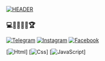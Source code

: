 [![HEADER](https://github.com/Bunyood/Bunyood/blob/main/assets/images.png)](https://github.com/)

### 💻👨🏻‍💻🥇🏆

[![Telegram](https://img.shields.io/badge/-Telegram-044192?style=for-the-plastic&logo=telegram&logoColor=fffff&?logoWidth=80)](https://t.me/Bunyod202)
[![Instagram](https://img.shields.io/badge/-Instagram-044192?style=for-the-plastic&logo=instagram&logoColor=fffff&?logoWidth=80)](https://www.instagram.com/__.bunyod.__2oo2/)
[![Facebook](https://img.shields.io/badge/-Facebook-044192?style=for-the-plastic&logo=facebook&logoColor=fffff&?logoWidth=80)](https://www.facebook.com/profile.php?id=100083037582851)



[![Html](https://img.shields.io/badge/-Html-044192?style=for-the-plastic&logo=html&logoColor=fffff&?logoWidth=50)]
[![Css](https://img.shields.io/badge/-Css-044192?style=for-the-plastic&logo=Css&logoColor=fffff&?logoWidth=50)]
[![JavaScript](https://img.shields.io/badge/-JavaScript-044192?style=for-the-plastic&logo=JavaScript&logoColor=fffff&?logoWidth=50)]